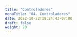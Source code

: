 ```yaml
---
title: "Controladores"
menuTitle: "04. Controladores"
date: 2022-10-22T18:24:43-07:00
draft: false
weight: 20
---
```


